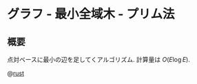 # グラフ - 最小全域木 - プリム法

## 概要

点対ベースに最小の辺を足してくアルゴリズム.
計算量は $O(E \log E)$.

@[rust](procon-rs/src/graph/minimal_span_tree/prim.rs)
